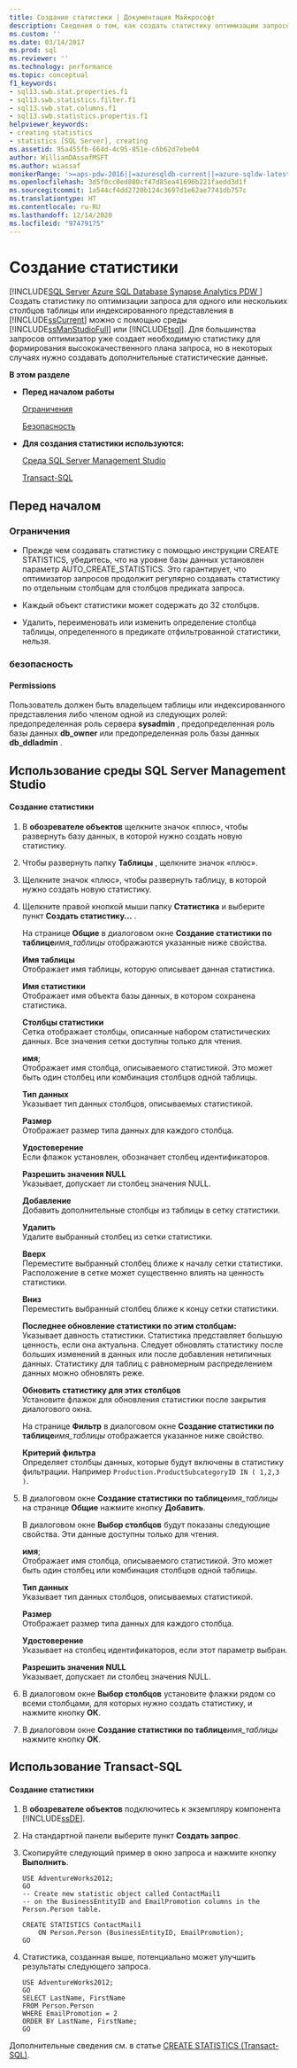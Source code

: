 ```yaml
---
title: Создание статистики | Документация Майкрософт
description: Сведения о том, как создать статистику оптимизации запросов для столбцов таблицы или индексированного представления в SQL Server с помощью SQL Server Management Studio или Transact-SQL.
ms.custom: ''
ms.date: 03/14/2017
ms.prod: sql
ms.reviewer: ''
ms.technology: performance
ms.topic: conceptual
f1_keywords:
- sql13.swb.stat.properties.f1
- sql13.swb.statistics.filter.f1
- sql13.swb.stat.columns.f1
- sql13.swb.statistics.propertis.f1
helpviewer_keywords:
- creating statistics
- statistics [SQL Server], creating
ms.assetid: 95a455fb-664d-4c95-851e-c6b62d7ebe04
author: WilliamDAssafMSFT
ms.author: wiassaf
monikerRange: '>=aps-pdw-2016||=azuresqldb-current||=azure-sqldw-latest||>=sql-server-2016||>=sql-server-linux-2017||=azuresqldb-mi-current'
ms.openlocfilehash: 3d5f0cc0ed880cf47d85ea41696b221faedd3d1f
ms.sourcegitcommit: 1a544cf4dd2720b124c3697d1e62ae7741db757c
ms.translationtype: HT
ms.contentlocale: ru-RU
ms.lasthandoff: 12/14/2020
ms.locfileid: "97479175"
---
```

# <a name="create-statistics"></a>Создание статистики
[!INCLUDE[SQL Server Azure SQL Database Synapse Analytics PDW ](../../includes/applies-to-version/sql-asdb-asdbmi-asa-pdw.md)]
  Создать статистику по оптимизации запроса для одного или нескольких столбцов таблицы или индексированного представления в [!INCLUDE[ssCurrent](../../includes/sscurrent-md.md)] можно с помощью среды [!INCLUDE[ssManStudioFull](../../includes/ssmanstudiofull-md.md)] или [!INCLUDE[tsql](../../includes/tsql-md.md)]. Для большинства запросов оптимизатор уже создает необходимую статистику для формирования высококачественного плана запроса, но в некоторых случаях нужно создавать дополнительные статистические данные.  
  
 **В этом разделе**  
  
-   **Перед началом работы**  
  
     [Ограничения](#Restrictions)  
  
     [Безопасность](#Security)  
  
-   **Для создания статистики используются:**  
  
     [Среда SQL Server Management Studio](#SSMSProcedure)  
  
     [Transact-SQL](#TsqlProcedure)  
  
##  <a name="before-you-begin"></a><a name="BeforeYouBegin"></a> Перед началом  
  
###  <a name="limitations-and-restrictions"></a><a name="Restrictions"></a> Ограничения  
  
-   Прежде чем создавать статистику с помощью инструкции CREATE STATISTICS, убедитесь, что на уровне базы данных установлен параметр AUTO_CREATE_STATISTICS. Это гарантирует, что оптимизатор запросов продолжит регулярно создавать статистику по отдельным столбцам для столбцов предиката запроса.  
  
-   Каждый объект статистики может содержать до 32 столбцов.  
  
-   Удалить, переименовать или изменить определение столбца таблицы, определенного в предикате отфильтрованной статистики, нельзя.  
  
###  <a name="security"></a><a name="Security"></a> безопасность  
  
####  <a name="permissions"></a><a name="Permissions"></a> Permissions  
 Пользователь должен быть владельцем таблицы или индексированного представления либо членом одной из следующих ролей: предопределенная роль сервера **sysadmin** , предопределенная роль базы данных **db_owner** или предопределенная роль базы данных **db_ddladmin** .  
  
##  <a name="using-sql-server-management-studio"></a><a name="SSMSProcedure"></a> Использование среды SQL Server Management Studio  
  
#### <a name="to-create-statistics"></a>Создание статистики  
  
1.  В **обозревателе объектов** щелкните значок «плюс», чтобы развернуть базу данных, в которой нужно создать новую статистику.  
  
2.  Чтобы развернуть папку **Таблицы** , щелкните значок «плюс».  
  
3.  Щелкните значок «плюс», чтобы развернуть таблицу, в которой нужно создать новую статистику.  
  
4.  Щелкните правой кнопкой мыши папку **Статистика** и выберите пункт **Создать статистику...** .  
  
     На странице **Общие** в диалоговом окне **Создание статистики по таблице**_имя\_таблицы_ отображаются указанные ниже свойства.  
  
     **Имя таблицы**  
     Отображает имя таблицы, которую описывает данная статистика.  
  
     **Имя статистики**  
     Отображает имя объекта базы данных, в котором сохранена статистика.  
  
     **Столбцы статистики**  
     Сетка отображает столбцы, описанные набором статистических данных. Все значения сетки доступны только для чтения.  
  
     **имя**;  
     Отображает имя столбца, описываемого статистикой. Это может быть один столбец или комбинация столбцов одной таблицы.  
  
     **Тип данных**  
     Указывает тип данных столбцов, описываемых статистикой.  
  
     **Размер**  
     Отображает размер типа данных для каждого столбца.  
  
     **Удостоверение**  
     Если флажок установлен, обозначает столбец идентификаторов.  
  
     **Разрешить значения NULL**  
     Указывает, допускает ли столбец значения NULL.  
  
     **Добавление**  
     Добавить дополнительные столбцы из таблицы в сетку статистики.  
  
     **Удалить**  
     Удалите выбранный столбец из сетки статистики.  
  
     **Вверх**  
     Переместите выбранный столбец ближе к началу сетки статистики. Расположение в сетке может существенно влиять на ценность статистики.  
  
     **Вниз**  
     Переместить выбранный столбец ближе к концу сетки статистики.  
  
     **Последнее обновление статистики по этим столбцам:**  
     Указывает давность статистики. Статистика представляет большую ценность, если она актуальна. Следует обновлять статистику после больших изменений в данных или после добавления нетипичных данных. Статистику для таблиц с равномерным распределением данных можно обновлять реже.  
  
     **Обновить статистику для этих столбцов**  
     Установите флажок для обновления статистики после закрытия диалогового окна.  
  
     На странице **Фильтр** в диалоговом окне **Создание статистики по таблице**_имя\_таблицы_ отображается указанное ниже свойство.  
  
     **Критерий фильтра**  
     Определяет столбцы данных, которые будут включены в статистику фильтрации. Например `Production.ProductSubcategoryID IN ( 1,2,3 )`.  
  
5.  В диалоговом окне **Создание статистики по таблице**_имя\_таблицы_ на странице **Общие** нажмите кнопку **Добавить**.  
  
     В диалоговом окне **Выбор столбцов** будут показаны следующие свойства. Эти данные доступны только для чтения.  
  
     **имя**;  
     Отображает имя столбца, описываемого статистикой. Это может быть один столбец или комбинация столбцов одной таблицы.  
  
     **Тип данных**  
     Указывает тип данных столбцов, описываемых статистикой.  
  
     **Размер**  
     Отображает размер типа данных для каждого столбца.  
  
     **Удостоверение**  
     Указывает на столбец идентификаторов, если этот параметр выбран.  
  
     **Разрешить значения NULL**  
     Указывает, допускает ли столбец значения NULL.  
  
6.  В диалоговом окне **Выбор столбцов** установите флажки рядом со всеми столбцами, для которых нужно создать статистику, и нажмите кнопку **ОК**.  
  
7.  В диалоговом окне **Создание статистики по таблице**_имя\_таблицы_ нажмите кнопку **OК**.  
  
##  <a name="using-transact-sql"></a><a name="TsqlProcedure"></a> Использование Transact-SQL  
  
#### <a name="to-create-statistics"></a>Создание статистики  
  
1.  В **обозревателе объектов** подключитесь к экземпляру компонента [!INCLUDE[ssDE](../../includes/ssde-md.md)].  
  
2.  На стандартной панели выберите пункт **Создать запрос**.  
  
3.  Скопируйте следующий пример в окно запроса и нажмите кнопку **Выполнить**.  
  
    ```  
    USE AdventureWorks2012;   
    GO  
    -- Create new statistic object called ContactMail1  
    -- on the BusinessEntityID and EmailPromotion columns in the Person.Person table.   
  
    CREATE STATISTICS ContactMail1  
        ON Person.Person (BusinessEntityID, EmailPromotion);   
    GO  
    ```  
  
4.  Статистика, созданная выше, потенциально может улучшить результаты следующего запроса.  
  
    ```  
    USE AdventureWorks2012;   
    GO  
    SELECT LastName, FirstName  
    FROM Person.Person  
    WHERE EmailPromotion = 2  
    ORDER BY LastName, FirstName;   
    GO  
    ```  
  
 Дополнительные сведения см. в статье [CREATE STATISTICS (Transact-SQL)](../../t-sql/statements/create-statistics-transact-sql.md).  
  
  
